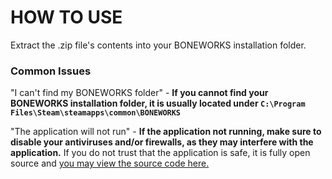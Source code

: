 # HOW TO USE

Extract the .zip file's contents into your BONEWORKS installation folder.


### Common Issues

"I can't find my BONEWORKS folder" - **If you cannot find your BONEWORKS installation folder, it is usually located under `C:\Program Files\Steam\steamapps\common\BONEWORKS`** 

"The application will not run" - **If the application not running, make sure to disable your antiviruses and/or firewalls, as they may interfere with the application.** If you do not trust that the application is safe, it is fully open source and [you may view the source code here.](https://github.com/cixxytt/Boneworks-Mod-Loader)
